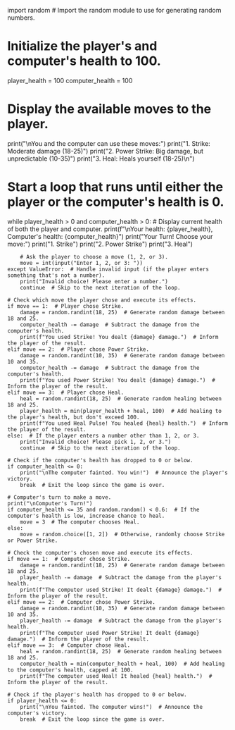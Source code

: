 import random  # Import the random module to use for generating random numbers.

# Initialize the player's and computer's health to 100.
player_health = 100
computer_health = 100

# Display the available moves to the player.
print("\nYou and the computer can use these moves:")
print("1. Strike: Moderate damage (18-25)")
print("2. Power Strike: Big damage, but unpredictable (10-35)")
print("3. Heal: Heals yourself (18-25)\n")

# Start a loop that runs until either the player or the computer's health is 0.
while player_health > 0 and computer_health > 0:
    # Display current health of both the player and computer.
    print(f"\nYour health: {player_health}, Computer's health: {computer_health}")
    print("Your Turn! Choose your move:")
    print("1. Strike")
    print("2. Power Strike")
    print("3. Heal")

        # Ask the player to choose a move (1, 2, or 3).
        move = int(input("Enter 1, 2, or 3: "))
    except ValueError:  # Handle invalid input (if the player enters something that's not a number).
        print("Invalid choice! Please enter a number.")
        continue  # Skip to the next iteration of the loop.

    # Check which move the player chose and execute its effects.
    if move == 1:  # Player chose Strike.
        damage = random.randint(18, 25)  # Generate random damage between 18 and 25.
        computer_health -= damage  # Subtract the damage from the computer's health.
        print(f"You used Strike! You dealt {damage} damage.")  # Inform the player of the result.
    elif move == 2:  # Player chose Power Strike.
        damage = random.randint(10, 35)  # Generate random damage between 10 and 35.
        computer_health -= damage  # Subtract the damage from the computer's health.
        print(f"You used Power Strike! You dealt {damage} damage.")  # Inform the player of the result.
    elif move == 3:  # Player chose Heal.
        heal = random.randint(18, 25)  # Generate random healing between 18 and 25.
        player_health = min(player_health + heal, 100)  # Add healing to the player's health, but don't exceed 100.
        print(f"You used Heal Pulse! You healed {heal} health.")  # Inform the player of the result.
    else:  # If the player enters a number other than 1, 2, or 3.
        print("Invalid choice! Please pick 1, 2, or 3.")
        continue  # Skip to the next iteration of the loop.

    # Check if the computer's health has dropped to 0 or below.
    if computer_health <= 0:
        print("\nThe computer fainted. You win!")  # Announce the player's victory.
        break  # Exit the loop since the game is over.

    # Computer's turn to make a move.
    print("\nComputer's Turn!")
    if computer_health <= 35 and random.random() < 0.6:  # If the computer's health is low, increase chance to heal.
        move = 3  # The computer chooses Heal.
    else:
        move = random.choice([1, 2])  # Otherwise, randomly choose Strike or Power Strike.

    # Check the computer's chosen move and execute its effects.
    if move == 1:  # Computer chose Strike.
        damage = random.randint(18, 25)  # Generate random damage between 18 and 25.
        player_health -= damage  # Subtract the damage from the player's health.
        print(f"The computer used Strike! It dealt {damage} damage.")  # Inform the player of the result.
    elif move == 2:  # Computer chose Power Strike.
        damage = random.randint(10, 35)  # Generate random damage between 10 and 35.
        player_health -= damage  # Subtract the damage from the player's health.
        print(f"The computer used Power Strike! It dealt {damage} damage.")  # Inform the player of the result.
    elif move == 3:  # Computer chose Heal.
        heal = random.randint(18, 25)  # Generate random healing between 18 and 25.
        computer_health = min(computer_health + heal, 100)  # Add healing to the computer's health, capped at 100.
        print(f"The computer used Heal! It healed {heal} health.")  # Inform the player of the result.

    # Check if the player's health has dropped to 0 or below.
    if player_health <= 0:
        print("\nYou fainted. The computer wins!")  # Announce the computer's victory.
        break  # Exit the loop since the game is over.
